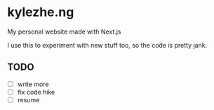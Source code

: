# kylezhe.ng

My personal website made with Next.js

I use this to experiment with new stuff too, so the code is pretty jank.

## TODO

- [ ] write more
- [ ] fix code hike
- [ ] resume
